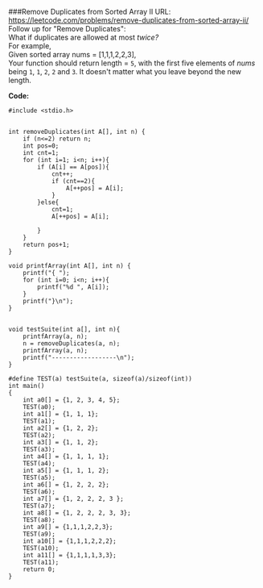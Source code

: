 ###Remove Duplicates from Sorted Array II
URL: https://leetcode.com/problems/remove-duplicates-from-sorted-array-ii/</br>
Follow up for "Remove Duplicates":</br>
What if duplicates are allowed at most _twice?_</br>
For example,</br>
Given sorted array nums = [1,1,1,2,2,3],</br>
Your function should return length = `5`, with the first five elements of _nums_ being `1`, `1`, `2`, `2` and `3`. It doesn't matter what you leave beyond the new length.

__Code:__

	#include <stdio.h>


	int removeDuplicates(int A[], int n) {
	    if (n<=2) return n;
	    int pos=0;
	    int cnt=1;
	    for (int i=1; i<n; i++){
	        if (A[i] == A[pos]){
	            cnt++;
	            if (cnt==2){
	                A[++pos] = A[i];
	            }
	        }else{
	            cnt=1;
	            A[++pos] = A[i];
	            
	        }
	    } 
	    return pos+1;
	}

	void printfArray(int A[], int n) {
	    printf("{ ");
	    for (int i=0; i<n; i++){
	        printf("%d ", A[i]);
	    }
	    printf("}\n");
	}


	void testSuite(int a[], int n){
	    printfArray(a, n);
	    n = removeDuplicates(a, n);
	    printfArray(a, n);
	    printf("------------------\n");
	}

	#define TEST(a) testSuite(a, sizeof(a)/sizeof(int))
	int main()
	{
	    int a0[] = {1, 2, 3, 4, 5};
	    TEST(a0);
	    int a1[] = {1, 1, 1};
	    TEST(a1);
	    int a2[] = {1, 2, 2};
	    TEST(a2);
	    int a3[] = {1, 1, 2};
	    TEST(a3);
	    int a4[] = {1, 1, 1, 1};
	    TEST(a4);
	    int a5[] = {1, 1, 1, 2};
	    TEST(a5);
	    int a6[] = {1, 2, 2, 2};
	    TEST(a6);
	    int a7[] = {1, 2, 2, 2, 3 };
	    TEST(a7);
	    int a8[] = {1, 2, 2, 2, 3, 3};
	    TEST(a8);
	    int a9[] = {1,1,1,2,2,3};
	    TEST(a9);
	    int a10[] = {1,1,1,2,2,2};
	    TEST(a10);
	    int a11[] = {1,1,1,1,3,3};
	    TEST(a11);
	    return 0;
	}